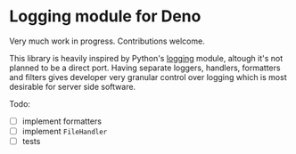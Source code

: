 # Logging module for Deno

Very much work in progress. Contributions welcome.

This library is heavily inspired by Python's [logging](https://docs.python.org/3/library/logging.html#logging.Logger.log) module, altough
it's not planned to be a direct port. Having separate loggers, handlers, formatters and filters gives developer very granular control over logging
which is most desirable for server side software.

Todo:
- [ ] implement formatters
- [ ] implement `FileHandler`
- [ ] tests